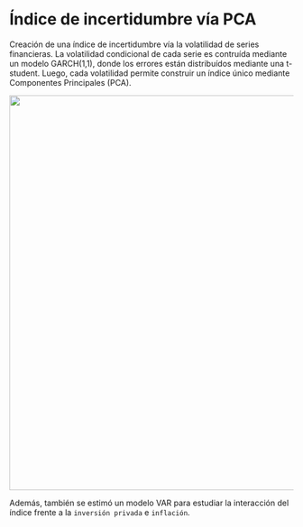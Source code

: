 # Índice de incertidumbre vía PCA
Creación de una índice de incertidumbre vía la volatilidad de series financieras. La volatilidad condicional de cada serie es contruída mediante un modelo GARCH(1,1), donde los errores están distribuídos mediante una t-student. Luego, cada volatilidad permite construir un índice único mediante Componentes Principales (PCA).

<p align="center">
  <img src="figures/" width="700">
</p>


Además, también se estimó un modelo VAR para estudiar la interacción del índice frente a la `inversión privada` e `inflación`.
